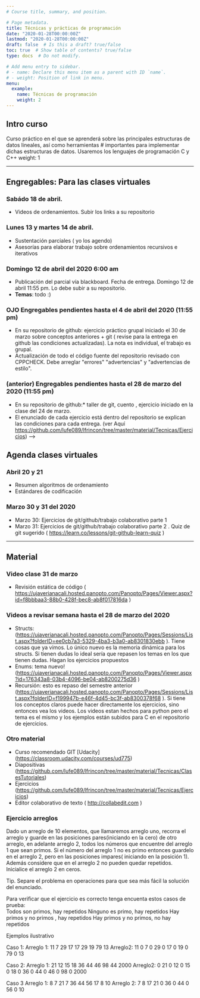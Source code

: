 ```yaml
---
# Course title, summary, and position.

# Page metadata.
title: Técnicas y prácticas de programación
date: "2020-01-28T00:00:00Z"
lastmod: "2020-01-28T00:00:00Z"
draft: false  # Is this a draft? true/false
toc: true  # Show table of contents? true/false
type: docs  # Do not modify.

# Add menu entry to sidebar.
# - name: Declare this menu item as a parent with ID `name`.
# - weight: Position of link in menu.
menu:
  example:
    name: Técnicas de programación
    weight: 2
---
```


## Intro curso
Curso práctico en el que se aprenderá sobre las principales estructuras de datos lineales, así como herramientas # importantes para implementar dichas estructuras de datos. Usaremos los lenguajes de programación C y C++
weight: 1

---

## Engregables: Para las clases virtuales

### Sabádo 18 de abril.  
* Videos de ordenamientos. Subir los links a su repositorio

### Lunes 13 y martes 14 de abril.  
* Sustentación parciales ( yo los agendo)
* Asesorías para elaborar trabajo sobre ordenamientos recursivos e iterativos 

### Domingo 12 de abril del 2020 6:00 am
* Publicación del parcial vía blackboard. Fecha de entrega. Domingo 12 de abril 11:55 pm. Lo debe subir a su repositorio. 
* **Temas**: todo :)

### OJO Engregables pendientes hasta el 4 de abril del 2020 (11:55 pm)
* En su repositorio de github: ejercicio práctico grupal iniciado el 30 de marzo sobre conceptos anteriores + git ( revise para la entrega en github las condiciones actualizadas). La nota es individual, el trabajo es grupal. 
* Actualización de todo el código fuente del repositorio revisado con CPPCHECK. Debe arreglar "errores" "advertencias" y "advertencias de estilo". 

### (anterior) Engregables pendientes hasta el 28 de marzo del 2020 (11:55 pm)
* En su repositorio de github:* taller de git, cuento , ejercicio iniciado en la clase del 24 de marzo. 
* El enunciado de cada ejercicio está dentro del repositorio se explican las condiciones para cada entrega. (ver Aquí https://github.com/lufe089/lfrincon/tree/master/material/Tecnicas/Ejercicios) 
-->

## Agenda clases virtuales

### Abril 20 y 21
* Resumen algoritmos de ordenamiento
* Estándares de codificación

### Marzo 30 y 31 del 2020
* Marzo 30:  Ejercicios de git/github/trabajo colaborativo parte 1
* Marzo 31:  Ejercicios de git/github/trabajo colaborativo parte 2 . Quiz de git sugerido ( https://learn.co/lessons/git-github-learn-quiz )


---

## Material

### Video clase 31 de marzo
* Revisión estática de código ( https://ujaverianacali.hosted.panopto.com/Panopto/Pages/Viewer.aspx?id=f8bbbaa3-88b0-428f-bec8-ab8f017816da )

### Videos a revisar semana hasta el 28 de marzo del 2020 
* Structs: (https://ujaverianacali.hosted.panopto.com/Panopto/Pages/Sessions/List.aspx?folderID=ee0cb7a3-5329-4ba3-b3a0-ab8301830ebb ). Tiene cosas que ya vimos. Lo único nuevo es la memoria dinámica para los structs. Si tienen dudas lo ideal sería que repasen los temas en los que tienen dudas. Hagan los ejercicios propuestos
* Enums: tema nuevo! (https://ujaverianacali.hosted.panopto.com/Panopto/Pages/Viewer.aspx?id=176343a8-03b4-4096-be04-ab8200275d36 )
* Recursión: esto es repaso del semestre anterior (https://ujaverianacali.hosted.panopto.com/Panopto/Pages/Sessions/List.aspx?folderID=f199947b-e46f-4d45-bc3f-ab8300378f68 ).
Si tiene los conceptos claros puede hacer directamente los ejercicios, sino entonces vea los videos. Los videos estan hechos para python pero el tema es el mismo y los ejemplos están subidos para C en el repositorio de ejercicios.

### Otro material
* Curso recomendado GIT [Udacity] (https://classroom.udacity.com/courses/ud775)
* Diapositivas (https://github.com/lufe089/lfrincon/tree/master/material/Tecnicas/ClasesTutoriales)
* Ejercicios (https://github.com/lufe089/lfrincon/tree/master/material/Tecnicas/Ejercicios)
* Editor colaborativo de texto ( http://collabedit.com )


### Ejercicio arreglos
Dado un arreglo de 10 elementos, que llamaremos  arreglo uno, recorra el arreglo y guarde en las posiciones pares(iniciando en la cero) de otro arreglo, en adelante arreglo 2, todos los números que encuentre del arreglo 1 que sean primos. Si el número del arreglo 1 no es primo entonces guardelo en el arreglo 2, pero en las posiciones impares( iniciando en la posición 1). Además  considere que en el arreglo 2 no pueden quedar repetidos.  Inicialice el arreglo 2 en ceros. 

Tip. Separe el problema en operaciones para que sea más fácil la solución del enunciado.


Para verificar que el ejercicio es correcto tenga encuenta estos casos de prueba:  
Todos son primos, hay repetidos
Ninguno es primo, hay repetidos 
Hay primos y no primos , hay repetidos
Hay primos y no primos, no hay repetidos


Ejemplos ilustrativo

Caso 1:
Arreglo 1: 11 7 29 17 17 29 19 79 13 
Arreglo2: 11 0 7 0 29 0  17 0 19 0 79 0 13

Caso 2:
Arreglo 1:  21 12 15 18 36 44 46 98 44 2000
Arreglo2:  0 21 0 12 0 15 0 18 0 36 0 44 0 46 0 98 0 2000

Caso 3
Arreglo 1: 8 7 21 7 36  44 56 17 8 10
Arreglo 2: 7 8 17 21 0 36 0 44 0 56 0 10
